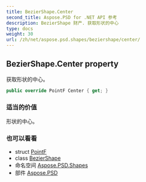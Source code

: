 ```yaml
---
title: BezierShape.Center
second_title: Aspose.PSD for .NET API 参考
description: BezierShape 财产. 获取形状的中心
type: docs
weight: 30
url: /zh/net/aspose.psd.shapes/beziershape/center/
---
```

## BezierShape.Center property

获取形状的中心。

```csharp
public override PointF Center { get; }
```

### 适当的价值

形状的中心。

### 也可以看看

* struct [PointF](../../../aspose.psd/pointf/)
* class [BezierShape](../)
* 命名空间 [Aspose.PSD.Shapes](../../beziershape/)
* 部件 [Aspose.PSD](../../../)


